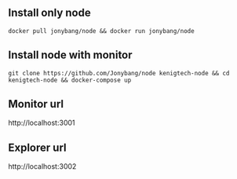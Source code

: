 ## Install only node
```
docker pull jonybang/node && docker run jonybang/node
```

## Install node with monitor
```
git clone https://github.com/Jonybang/node kenigtech-node && cd kenigtech-node && docker-compose up
```

## Monitor url

http://localhost:3001

## Explorer url

http://localhost:3002
